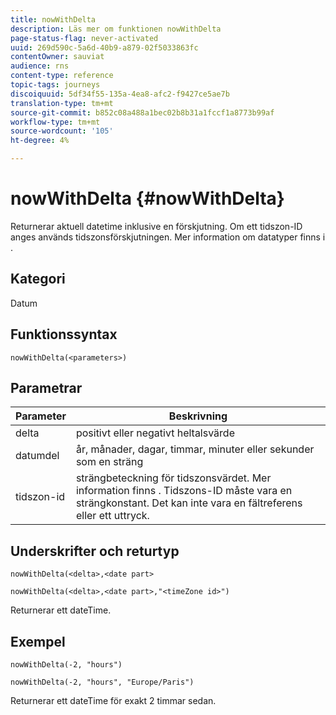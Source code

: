 ```yaml
---
title: nowWithDelta
description: Läs mer om funktionen nowWithDelta
page-status-flag: never-activated
uuid: 269d590c-5a6d-40b9-a879-02f5033863fc
contentOwner: sauviat
audience: rns
content-type: reference
topic-tags: journeys
discoiquuid: 5df34f55-135a-4ea8-afc2-f9427ce5ae7b
translation-type: tm+mt
source-git-commit: b852c08a488a1bec02b8b31a1fccf1a8773b99af
workflow-type: tm+mt
source-wordcount: '105'
ht-degree: 4%

---
```



# nowWithDelta {#nowWithDelta}

Returnerar aktuell datetime inklusive en förskjutning. Om ett tidszon-ID anges används tidszonsförskjutningen. Mer information om datatyper finns i [](../expression/data-types.md).

## Kategori

Datum

## Funktionssyntax

`nowWithDelta(<parameters>)`

## Parametrar

| Parameter | Beskrivning |
|--- |--- |
| delta | positivt eller negativt heltalsvärde |
| datumdel | år, månader, dagar, timmar, minuter eller sekunder som en sträng |
| tidszon-id | strängbeteckning för tidszonsvärdet. Mer information finns [](../expression/data-types.md). Tidszons-ID måste vara en strängkonstant. Det kan inte vara en fältreferens eller ett uttryck. |

## Underskrifter och returtyp

`nowWithDelta(<delta>,<date part>`

`nowWithDelta(<delta>,<date part>,"<timeZone id>")`

Returnerar ett dateTime.

## Exempel

`nowWithDelta(-2, "hours")`

`nowWithDelta(-2, "hours", "Europe/Paris")`

Returnerar ett dateTime för exakt 2 timmar sedan.
